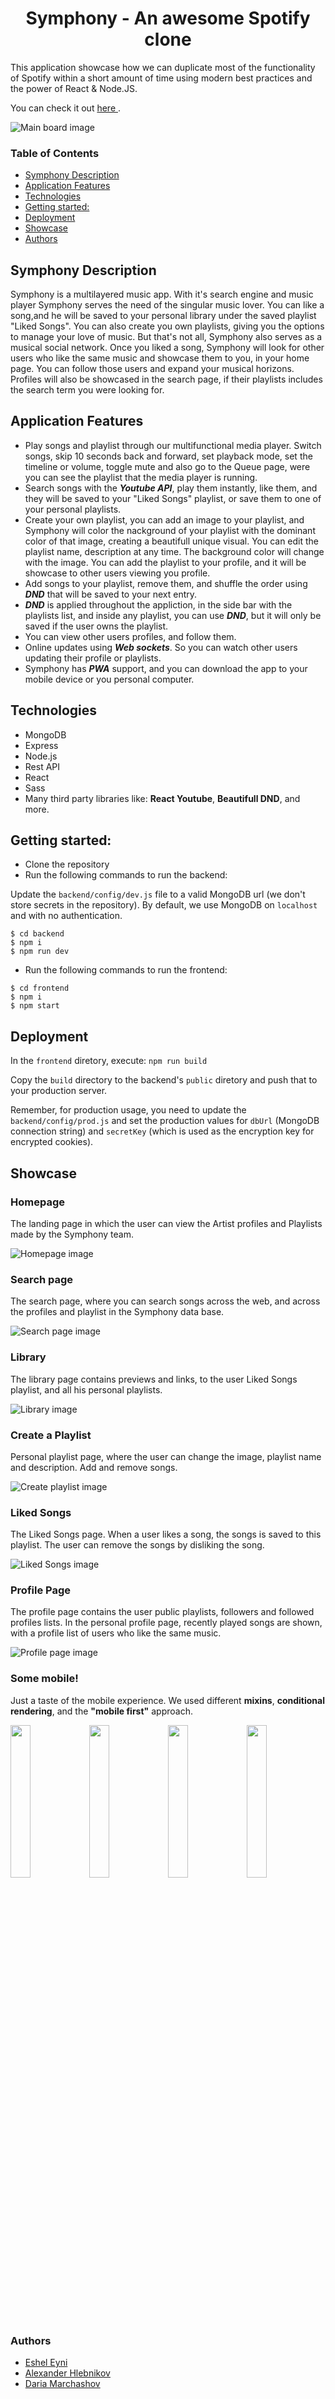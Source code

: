 <h1 align="center"> Symphony - An awesome Spotify clone </h1>

<p> This application showcase how we can duplicate most of the functionality of Spotify within
a short amount of time using modern best practices and the power of React & Node.JS.<p>

 You can check it out [here ](https://symphony.onrender.com/).

![Main board image](screenshots/main.png)

### Table of Contents
- [Symphony Description](#symphony-description)
- [Application Features](#application-features)
- [Technologies](#technologies)
- [Getting started:](#getting-started)
- [Deployment](#deployment)
- [Showcase](#showcase)
- [Authors](#authors)

## Symphony Description
Symphony is a multilayered music app. With it's search engine and music player Symphony serves the need of the singular music lover.
You can like a song,and he will be saved to your personal library under the saved playlist "Liked Songs". You can also create you own playlists, giving you the options to manage your love of music.
But that's not all, Symphony also serves as a musical social network. Once you liked a song, Symphony will look for other users who like the same music and showcase them to you, in your home page. You can follow those users and expand your musical horizons. Profiles will also be showcased in the search page, if their playlists includes the search term you were looking for.


## Application Features
- Play songs and playlist through our multifunctional media player. Switch songs, skip 10 seconds back and forward, set playback mode, set the timeline or volume, toggle mute and also go to the Queue page, were you can see the playlist that the media player is running.
- Search songs with the ***Youtube API***, play them instantly, like them, and they will be saved to your "Liked Songs" playlist, or save them to one of your personal playlists.
- Create your own playlist, you can add an image to your playlist, and Symphony will color the nackground of your playlist with the dominant color of that image,
creating a beautifull unique visual. You can edit the playlist name, description at any time. The background color will change with the image. You can add the playlist to your profile, and it will be showcase to other users viewing you profile. 
- Add songs to your playlist, remove them, and shuffle the order using ***DND*** that will be saved to your next entry.
- ***DND*** is applied throughout the appliction, in the side bar with the playlists list, and inside any playlist, you can use ***DND***, but it will only be saved if the user owns the playlist.
- You can view other users profiles, and follow them.
- Online updates using ***Web sockets***. So you can watch other users updating their profile or playlists.
- Symphony has ***PWA*** support, and you can download the app to your mobile device or you personal computer.
 
## Technologies
- MongoDB
- Express
- Node.js
- Rest API
- React
- Sass
- Many third party libraries like: **React Youtube**, **Beautifull DND**, and more.
    
## Getting started:

* Clone the repository
* Run the following commands to run the backend:

Update the `backend/config/dev.js` file to a valid MongoDB url (we don't store secrets in the repository).
By default, we use MongoDB on `localhost` and with no authentication.

    $ cd backend
    $ npm i
    $ npm run dev

* Run the following commands to run the frontend:

```
$ cd frontend
$ npm i
$ npm start
```

## Deployment

In the `frontend` diretory, execute: `npm run build`

Copy the `build` directory to the backend's `public` diretory and push that to your production server.

Remember, for production usage, you need to update the `backend/config/prod.js` and set the production
values for `dbUrl` (MongoDB connection string) and `secretKey` (which is used as the encryption key for
encrypted cookies).

## Showcase

### Homepage
The landing page in which the user can view the Artist profiles and Playlists made by the Symphony team.

![Homepage image](screenshots/main.png)

### Search page
The search page, where you can search songs across the web, and across the profiles and playlist in the Symphony data base.

![Search page image](screenshots/search-page.png)

### Library
The library page contains previews and links, to the user Liked Songs playlist, and all his personal playlists.

![Library image](screenshots/library.png)

### Create a Playlist
Personal playlist page, where the user can change the image, playlist name and description. Add and remove songs.

![Create playlist image](screenshots/create-playlist.png)

### Liked Songs
The Liked Songs page. When a user likes a song, the songs is saved to this playlist. The user can remove the songs by disliking the song.

![Liked Songs image](screenshots/liked-songs.png)

### Profile Page
The profile page contains the user public playlists, followers and followed profiles lists. In the personal profile page, recently played songs are shown, with a profile list of users who like the same music.

![Profile page image](screenshots/profile-page.png)

### Some mobile!
Just a taste of the mobile experience. We used different **mixins**, **conditional rendering**, and the **"mobile first"** approach. 

<img src="screenshots/mobile-main.png" width="25%" style="float: left"/><img src="screenshots/mobile-search.png" width="25%" style="float: left;"/><img src="screenshots/mobile-playlist.png" width="25%" style="float: left;"/><img src="screenshots/mobile-artists.png" width="25%" style="float: left;"/>

### Authors
 - [Eshel Eyni](https://github.com/EshelEyni)
 - [Alexander Hlebnikov](https://github.com/Alexorcizet)
 - [Daria Marchashov](https://github.com/Dariamarh)
